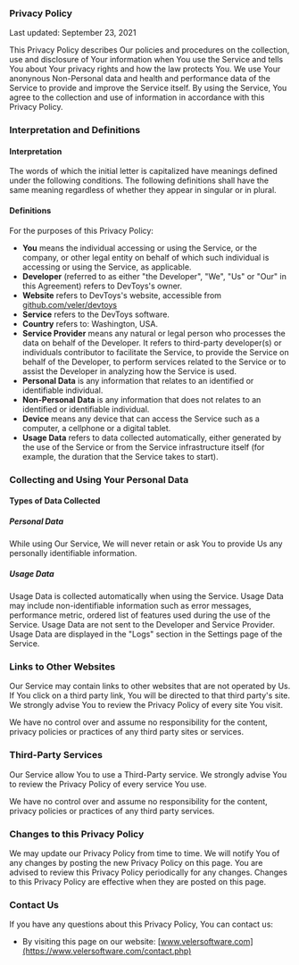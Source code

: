 ### Privacy Policy

Last updated: September 23, 2021

This Privacy Policy describes Our policies and procedures on the collection, use and disclosure of Your information when You use the Service and tells You about Your privacy rights and how the law protects You.
We use Your anonynous Non-Personal data and health and performance data of the Service to provide and improve the Service itself. By using the Service, You agree to the collection and use of information in accordance with this Privacy Policy.

### Interpretation and Definitions

#### Interpretation

The words of which the initial letter is capitalized have meanings defined under the following conditions.
The following definitions shall have the same meaning regardless of whether they appear in singular or in plural.

#### Definitions

For the purposes of this Privacy Policy:

+ **You** means the individual accessing or using the Service, or the company, or other legal entity on behalf of which such individual is accessing or using the Service, as applicable.
+ **Developer** (referred to as either "the Developer", "We", "Us" or "Our" in this Agreement) refers to DevToys's owner.
+ **Website** refers to DevToys's website, accessible from [github.com/veler/devtoys](https://github.com/veler/devtoys)
+ **Service** refers to the DevToys software.
+ **Country** refers to: Washington, USA.
+ **Service Provider** means any natural or legal person who processes the data on behalf of the Developer. It refers to third-party developer(s) or individuals contributor to facilitate the Service, to provide the Service on behalf of the Developer, to perform services related to the Service or to assist the Developer in analyzing how the Service is used.
+ **Personal Data** is any information that relates to an identified or identifiable individual.
+ **Non-Personal Data** is any information that does not relates to an identified or identifiable individual.
+ **Device** means any device that can access the Service such as a computer, a cellphone or a digital tablet.
+ **Usage Data** refers to data collected automatically, either generated by the use of the Service or from the Service infrastructure itself (for example, the duration that the Service takes to start).

### Collecting and Using Your Personal Data

#### Types of Data Collected

##### Personal Data

While using Our Service, We will never retain or ask You to provide Us any personally identifiable information.

##### Usage Data

Usage Data is collected automatically when using the Service.
Usage Data may include non-identifiable information such as error messages, performance metric, ordered list of features used during the use of the Service.
Usage Data are not sent to the Developer and Service Provider.
Usage Data are displayed in the "Logs" section in the Settings page of the Service.

### Links to Other Websites

Our Service may contain links to other websites that are not operated by Us. If You click on a third party link, You will be directed to that third party's site. We strongly advise You to review the Privacy Policy of every site You visit.

We have no control over and assume no responsibility for the content, privacy policies or practices of any third party sites or services.

### Third-Party Services

Our Service allow You to use a Third-Party service. We strongly advise You to review the Privacy Policy of every service You use.

We have no control over and assume no responsibility for the content, privacy policies or practices of any third party services.

### Changes to this Privacy Policy

We may update our Privacy Policy from time to time. We will notify You of any changes by posting the new Privacy Policy on this page.
You are advised to review this Privacy Policy periodically for any changes. Changes to this Privacy Policy are effective when they are posted on this page.

### Contact Us

If you have any questions about this Privacy Policy, You can contact us:

+ By visiting this page on our website: [www.velersoftware.com](https://www.velersoftware.com/contact.php)
